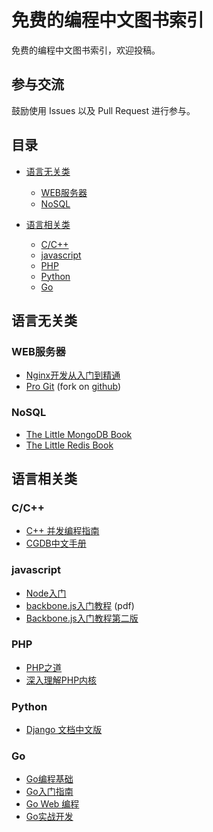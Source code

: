 免费的编程中文图书索引
============================

免费的编程中文图书索引，欢迎投稿。


## 参与交流

鼓励使用 Issues 以及 Pull Request 进行参与。

## 目录

* [语言无关类](#语言无关类)
  * [WEB服务器](#WEB服务器)
  * [NoSQL](#nosql)
  
* [语言相关类](#语言相关类)
  * [C/C++](#cc)
  * [javascript](#javascript)
  * [PHP](#php)
  * [Python](#python)
  * [Go](#go)
  
## 语言无关类

### WEB服务器

* [Nginx开发从入门到精通](https://github.com/taobao/nginx-book)
* [Pro Git](http://git-scm.com/book/zh) (fork on [github](https://github.com/progit/progit))

### NoSQL

* [The Little MongoDB Book](https://github.com/justinyhuang/the-little-mongodb-book-cn/blob/master/mongodb.md)
* [The Little Redis Book](https://github.com/JasonLai256/the-little-redis-book/blob/master/cn/redis.md)

## 语言相关类

### C/C++

* [C++ 并发编程指南](https://github.com/forhappy/A-Detailed-Cplusplus-Concurrency-Tutorial)
* [CGDB中文手册](https://github.com/leeyiw/cgdb-manual-in-chinese)

### javascript

* [Node入门](http://www.nodebeginner.org/index-zh-cn.html)
* [backbone.js入门教程](http://www.the5fire.com/backbone-js-tutorials-pdf-download.html) (pdf)
* [Backbone.js入门教程第二版](https://github.com/the5fire/backbonejs-learning-note)

### PHP

* [PHP之道](https://github.com/wulijun/php-the-right-way)
* [深入理解PHP内核](https://github.com/reeze/tipi) 

### Python

* [Django 文档中文版](https://django-document-cn.readthedocs.org/en/latest/)

### Go

* [Go编程基础](https://github.com/Unknwon/go-fundamental-programming)
* [Go入门指南](https://github.com/Unknwon/the-way-to-go_ZH_CN)
* [Go Web 编程](https://github.com/astaxie/build-web-application-with-golang)
* [Go实战开发](https://github.com/astaxie/Go-in-Action)
